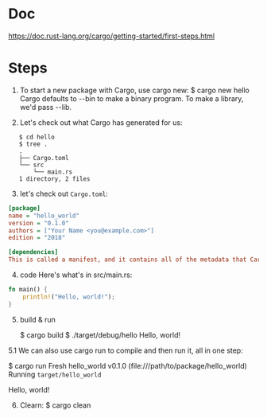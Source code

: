 # Doc

https://doc.rust-lang.org/cargo/getting-started/first-steps.html

# Steps

1. To start a new package with Cargo, use cargo new:
$ cargo new hello
Cargo defaults to --bin to make a binary program. To make a library, we'd pass --lib.

2. Let's check out what Cargo has generated for us:

```shell
   $ cd hello
   $ tree .
   .
   ├── Cargo.toml
   └── src
       └── main.rs
   1 directory, 2 files
```

3. let's check out `Cargo.toml`:

```ini
[package]
name = "hello_world"
version = "0.1.0"
authors = ["Your Name <you@example.com>"]
edition = "2018"

[dependencies]
This is called a manifest, and it contains all of the metadata that Cargo needs to compile your package.
```

4. code
Here's what's in src/main.rs:
```rust
fn main() {
    println!("Hello, world!");
}
```

5. build & run

   $ cargo build
   $ ./target/debug/hello
   Hello, world!

5.1 We can also use cargo run to compile and then run it, all in one step:

   $ cargo run
        Fresh hello_world v0.1.0 (file:///path/to/package/hello_world)
      Running `target/hello_world`

   Hello, world!

6. Clearn:
   $ cargo clean

